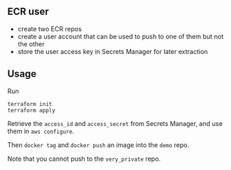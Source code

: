## ECR user

* create two ECR repos
* create a user account that can be used to push to one of them but not the other
* store the user access key in Secrets Manager for later extraction

## Usage

Run
```
terraform init
terraform apply
```

Retrieve the `access_id` and `access_secret` from Secrets Manager, and use them in `aws configure`.

Then `docker tag` and `docker push` an image into the `demo` repo.

Note that you cannot push to the `very_private` repo.
